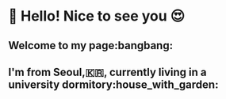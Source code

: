 ### <h1>👋 Hello! Nice to see you :heart_eyes: </h1>
<h2> Welcome to my page:bangbang: </h2>
<h2>I'm from Seoul,🇰🇷, currently living in a university dormitory:house_with_garden: </h2>
<!--
**imyhlee/imyhlee** is a ✨ _special_ ✨ repository because its `README.md` (this file) appears on your GitHub profile.

Here are some ideas to get you started:

- 🔭 I’m currently working on ...
- 🌱 I’m currently learning ...
- 👯 I’m looking to collaborate on ...
- 🤔 I’m looking for help with ...
- 💬 Ask me about ...
- 📫 How to reach me: ...
- 😄 Pronouns: ...
- ⚡ Fun fact: ...
-->
